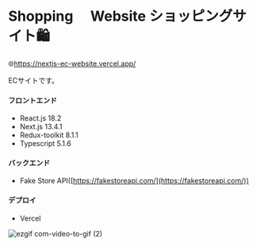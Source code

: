 # Shopping　 Website ショッピングサイト🛍️
🌐https://nextjs-ec-website.vercel.app/

ECサイトです。

#### フロントエンド
- React.js 18.2
- Next.js 13.4.1
- Redux-toolkit 8.1.1
- Typescript 5.1.6

#### バックエンド
- Fake Store API([https://fakestoreapi.com/](https://fakestoreapi.com/))

#### デプロイ
- Vercel

![ezgif com-video-to-gif (2)](https://github.com/michiru-dev/EC-Website-Next.js/assets/105535906/0825554f-585c-4400-90c9-d99c8aca3c69)


